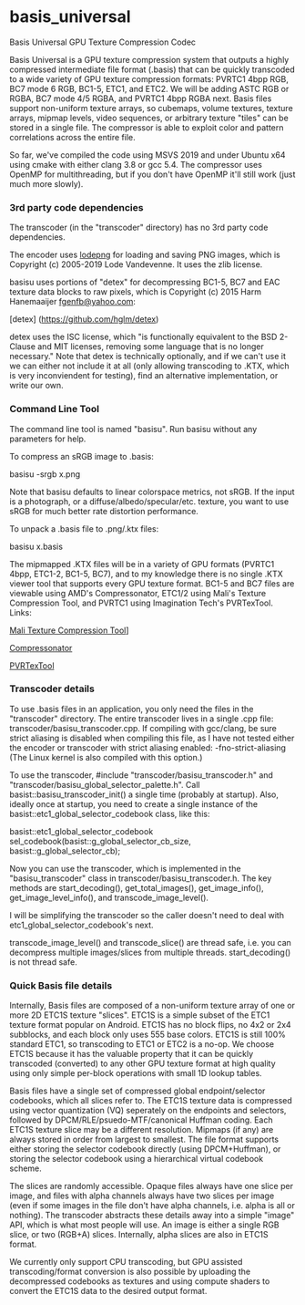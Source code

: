 # basis_universal
Basis Universal GPU Texture Compression Codec

Basis Universal is a GPU texture compression system that outputs a highly compressed intermediate file format (.basis) that can be quickly transcoded to a wide variety of GPU texture compression formats: PVRTC1 4bpp RGB, BC7 mode 6 RGB, BC1-5, ETC1, and ETC2. We will be adding ASTC RGB or RGBA, BC7 mode 4/5 RGBA, and PVRTC1 4bpp RGBA next. Basis files support non-uniform texture arrays, so cubemaps, volume textures, texture arrays, mipmap levels, video sequences, or arbitrary texture "tiles" can be stored in a single file. The compressor is able to exploit color and pattern correlations across the entire file.

So far, we've compiled the code using MSVS 2019 and under Ubuntu x64 using cmake with either clang 3.8 or gcc 5.4. The compressor uses OpenMP for multithreading, but if you don't have OpenMP it'll still work (just much more slowly).

### 3rd party code dependencies

The transcoder (in the "transcoder" directory) has no 3rd party code dependencies.

The encoder uses [lodepng](https://lodev.org/lodepng/) for loading and saving PNG images, which is Copyright (c) 2005-2019 Lode Vandevenne. It uses the zlib license.

basisu uses portions of "detex" for decompressing BC1-5, BC7 and EAC texture data blocks to raw pixels, which is Copyright (c) 2015 Harm Hanemaaijer <fgenfb@yahoo.com>:

[detex] (https://github.com/hglm/detex)

detex uses the ISC license, which "is functionally equivalent to the BSD 2-Clause and MIT licenses, removing some language that is no longer necessary." Note that detex is technically optionally, and if we can't use it we can either not include it at all (only allowing transcoding to .KTX, which is very inconviendent for testing), find an alternative implementation, or write our own.

### Command Line Tool

The command line tool is named "basisu". Run basisu without any parameters for help. 

To compress an sRGB image to .basis:

basisu -srgb x.png

Note that basisu defaults to linear colorspace metrics, not sRGB. If the input is a photograph, or a diffuse/albedo/specular/etc. texture, you want to use sRGB for much better rate distortion performance. 

To unpack a .basis file to .png/.ktx files:

basisu x.basis

The mipmapped .KTX files will be in a variety of GPU formats (PVRTC1 4bpp, ETC1-2, BC1-5, BC7), and to my knowledge there is no single .KTX viewer tool that supports every GPU texture format. BC1-5 and BC7 files are viewable using AMD's Compressonator, ETC1/2 using Mali's Texture Compression Tool, and PVRTC1 using Imagination Tech's PVRTexTool. Links:

[Mali Texture Compression Tool](https://duckduckgo.com/?q=mali+texture+compression+tool&atb=v146-1&ia=web)]

[Compressonator](https://gpuopen.com/gaming-product/compressonator/)

[PVRTexTool](https://www.imgtec.com/developers/powervr-sdk-tools/pvrtextool/)

### Transcoder details

To use .basis files in an application, you only need the files in the "transcoder" directory. The entire transcoder lives in a single .cpp file: transcoder/basisu_transcoder.cpp. If compiling with gcc/clang, be sure strict aliasing is disabled when compiling this file, as I have not tested either the encoder or transcoder with strict aliasing enabled: -fno-strict-aliasing (The Linux kernel is also compiled with this option.)

To use the transcoder, #include "transcoder/basisu_transcoder.h" and "transcoder/basisu_global_selector_palette.h". Call basist::basisu_transcoder_init() a single time (probably at startup). Also, ideally once at startup, you need to create a single instance of the basist::etc1_global_selector_codebook class, like this:

basist::etc1_global_selector_codebook sel_codebook(basist::g_global_selector_cb_size, basist::g_global_selector_cb);

Now you can use the transcoder, which is implemented in the "basisu_transcoder" class in transcoder/basisu_transcoder.h. The key methods are start_decoding(), get_total_images(), get_image_info(), get_image_level_info(), and transcode_image_level(). 

I will be simplifying the transcoder so the caller doesn't need to deal with etc1_global_selector_codebook's next.

transcode_image_level() and transcode_slice() are thread safe, i.e. you can decompress multiple images/slices from multiple threads. start_decoding() is not thread safe.

### Quick Basis file details

Internally, Basis files are composed of a non-uniform texture array of one or more 2D ETC1S texture "slices". ETC1S is a simple subset of the ETC1 texture format popular on Android. ETC1S has no block flips, no 4x2 or 2x4 subblocks, and each block only uses 555 base colors. ETC1S is still 100% standard ETC1, so transcoding to ETC1 or ETC2 is a no-op. We choose ETC1S because it has the valuable property that it can be quickly transcoded (converted) to any other GPU texture format at high quality using only simple per-block operations with small 1D lookup tables. 

Basis files have a single set of compressed global endpoint/selector codebooks, which all slices refer to. The ETC1S texture data is compressed using vector quantization (VQ) seperately on the endpoints and selectors, followed by DPCM/RLE/psuedo-MTF/canonical Huffman coding. Each ETC1S texture slice may be a different resolution. Mipmaps (if any) are always stored in order from largest to smallest. The file format supports either storing the selector codebook directly (using DPCM+Huffman), or storing the selector codebook using a hierarchical virtual codebook scheme.

The slices are randomly accessible. Opaque files always have one slice per image, and files with alpha channels always have two slices per image (even if some images in the file don't have alpha channels, i.e. alpha is all or nothing). The transcoder abstracts these details away into a simple "image" API, which is what most people will use. An image is either a single RGB slice, or two (RGB+A) slices. Internally, alpha slices are also in ETC1S format.

We currently only support CPU transcoding, but GPU assisted transcoding/format conversion is also possible by uploading the decompressed codebooks as textures and using compute shaders to convert the ETC1S data to the desired output format.
